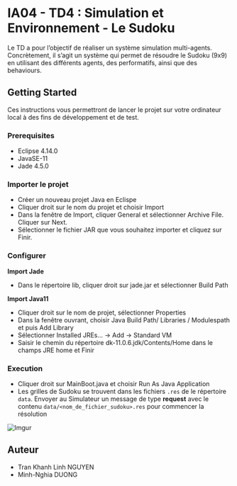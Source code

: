 # IA04 - TD4 : Simulation et Environnement - Le Sudoku

Le TD a pour l’objectif de réaliser un système simulation multi-agents. Concrètement, il s’agit un système qui permet de résoudre le Sudoku (9x9) en utilisant des différents agents, des performatifs, ainsi que des behaviours.

## Getting Started

Ces instructions vous permettront de lancer le projet sur votre ordinateur local à des fins de développement et de test. 

### Prerequisites

* Eclipse 4.14.0
* JavaSE-11
* Jade 4.5.0

### Importer le projet

- Créer un nouveau projet Java en Eclispe
- Cliquer droit sur le nom du projet et choisir Import
- Dans la fenêtre de Import, cliquer General et sélectionner Archive File. Cliquer sur Next.
- Sélectionner le fichier JAR que vous souhaitez importer et cliquez sur Finir.

### Configurer 

**Import Jade**
- Dans le répertoire lib, cliquer droit sur jade.jar et sélectionner Build Path 

**Import Java11**
- Cliquer droit sur le nom de projet, sélectionner Properties
- Dans la fenêtre ouvrant, choisir Java Build Path/ Libraries / Modulespath et puis Add Library
- Sélectionner Installed JREs... -> Add -> Standard VM
- Saisir le chemin du répertoire dk-11.0.6.jdk/Contents/Home dans le champs JRE home et Finir

### Execution
- Cliquer droit sur MainBoot.java et choisir Run As Java Application
- Les grilles de Sudoku se trouvent dans les fichiers `.res` de le répertoire `data`. Envoyer au Simulateur un message de type **request** avec le contenu `data/<nom_de_fichier_sudoku>.res` pour commencer la résolution

![Imgur](https://i.imgur.com/wTROL5b.png)

## Auteur

* Tran Khanh Linh NGUYEN
* Minh-Nghia DUONG


